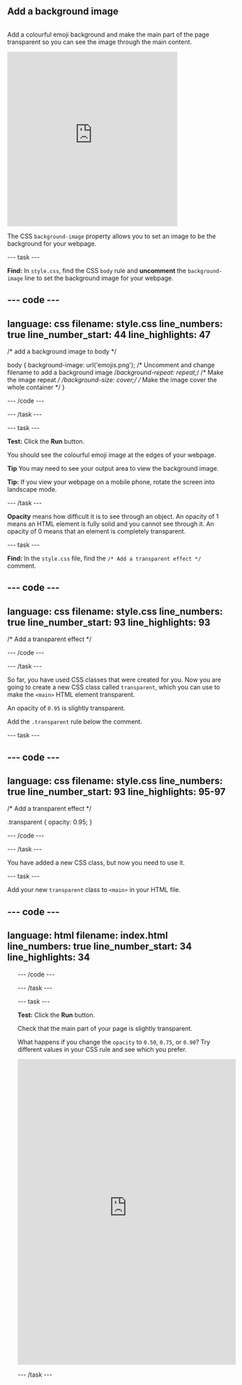 ## Add a background image

<div style="display: flex; flex-wrap: wrap">
<div style="flex-basis: 200px; flex-grow: 1; margin-right: 15px;">

Add a colourful emoji background and make the main part of the page transparent so you can see the image through the main content. 

</div>
<div>
<iframe src="https://staging-editor.raspberrypi.org/en/embed/viewer/top-5-emoji-list-step-4" width="390" height="400" frameborder="0" marginwidth="0" marginheight="0" allowfullscreen> </iframe>
</div>
</div>

The CSS `background-image` property allows you to set an image to be the background for your webpage. 

--- task ---

**Find:** In `style.css`, find the CSS `body` rule and **uncomment** the `background-image` line to set the background image for your webpage. 

--- code ---
---
language: css
filename: style.css
line_numbers: true
line_number_start: 44
line_highlights: 47
---
/* add a background image to body */

body {
  background-image: url('emojis.png'); /* Uncomment and change filename to add a background image
  /*background-repeat: repeat;*/ /* Make the image repeat */
  /*background-size: cover;*/ /* Make the image cover the whole container */
}

--- /code ---

--- /task ---

--- task ---

**Test:** Click the **Run** button.

You should see the colourful emoji image at the edges of your webpage. 

**Tip** You may need to see your output area to view the background image.

**Tip:** If you view your webpage on a mobile phone, rotate the screen into landscape mode. 

--- /task ---

**Opacity** means how difficult it is to see through an object. An opacity of 1 means an HTML element is fully solid and you cannot see through it. An opacity of 0 means that an element is completely transparent. 

--- task ---

**Find:** In the `style.css` file, find the `/* Add a transparent effect */` comment. 

--- code ---
---
language: css
filename: style.css
line_numbers: true
line_number_start: 93
line_highlights: 93
---

/* Add a transparent effect */
 

--- /code ---

--- /task ---

So far, you have used CSS classes that were created for you. Now you are going to create a new CSS class called `transparent`, which you can use to make the `<main>` HTML element transparent. 

An opacity of `0.95` is slightly transparent. 

Add the `.transparent` rule below the comment.

--- task ---

--- code ---
---
language: css
filename: style.css
line_numbers: true
line_number_start: 93
line_highlights: 95-97
---

/* Add a transparent effect */
 
.transparent {
 opacity: 0.95;
}

--- /code ---

--- /task ---

You have added a new CSS class, but now you need to use it.

--- task ---

Add your new `transparent` class to `<main>` in your HTML file.

--- code ---
---
language: html
filename: index.html
line_numbers: true
line_number_start: 34
line_highlights: 34
---

<main class="transparent">
  <section class="wrap">    
    <ol class="wide">

--- /code ---

--- /task ---

--- task ---

**Test:** Click the **Run** button.

Check that the main part of your page is slightly transparent. 

What happens if you change the `opacity` to `0.50`, `0.75`, or `0.90`? Try different values in your CSS rule and see which you prefer.

<div>
<iframe src="https://staging-editor.raspberrypi.org/en/embed/viewer/top-5-emoji-list-step-4" width="500" height="700" frameborder="0" marginwidth="0" marginheight="0" allowfullscreen> </iframe>
</div>

--- /task ---

